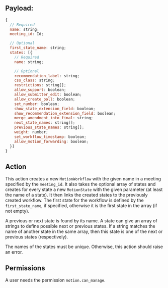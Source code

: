 ## Payload:

```js
{
  // Required
  name: string;
  meeting_id: Id;

  // Optional
  first_state_name: string;
  states: [{
    // Required
    name: string;

    // Optional
    recommendation_label: string;
    css_class: string;
    restrictions: string[];
    allow_support: boolean;
    allow_submitter_edit: boolean;
    allow_create_poll: boolean;
    set_number: boolean;
    show_state_extension_field: boolean;
    show_recommendation_extension_field: boolean;
    merge_amendment_into_final: string;
    next_state_names: string[];
    previous_state_names: string[];
    weight: number;
    set_workflow_timestamp: boolean;
    allow_motion_forwarding: boolean;
  }]
}
```

## Action

This action creates a new `MotionWorkflow` with the given name in a meeting specified by the `meeting_id`. It also takes the optional array of states and creates for every state a new `MotionState` with the given parameter (at least the name of a state). It then links the created states to the previously created workflow. The first state for the workflow is defined by the `first_state_name`, if specified, otherwise it is the first state in the array (if not empty).

A previous or next state is found by its name. A state can give an array of strings to define possible next or previous states. If a string matches the name of another state in the same array, then this state is one of the next or previous states (respectively).

The names of the states must be unique. Otherwise, this action should raise an error.

## Permissions

A user needs the permission `motion.can_manage`.